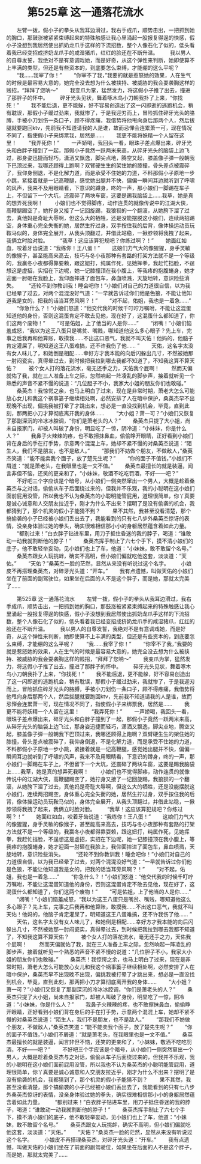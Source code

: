 # 　　第525章 这一通落花流水
　　左臂一拨，假小子的拳头从我耳边滑过，我右手成爪，顺势击出，一把抓到她的胸口，那鼓涨被紧紧束缚起来的特殊触感让我心里涌起一股报复得逞的快感，假小子没想到我居然使出抓奶龙爪手这样的下流招数，整个人像石化了似的，低头看着我已经变招成挤奶龙爪手的咸湿猪爪，红红的脸还在不断升温。
　　我以男人的自尊发誓，我绝对不是有意调戏她，而是好奇，从这个弹性来判断，她即使算不上丰满的类型，但还是有些资本的，到底要怎么束缚，才能绷的这么平呢？
　　“我……我宰了你！”
　　“你宰不了我，”我要的就是惹怒她的效果，人在生气的时候是最容易大意的，她完全没去想为什么被挟持、被威胁的我会耍袭胸这样的贱招，“拜拜了您呐～”
　　我变爪为掌，猛然发力，将这假小子推了出去，撞进了那胖子的怀中。
　　碎牙光头见状，舞着啄木鸟小刀朝我扑了上来，“你找死！”
　　我不能后退，更不能躲，好不容易创造出了这一闪即逝的逃跑机会，稍有耽误，那假小子缓过劲来，我就惨了，于是我迎刃而上，冒险抓住碎牙光头的胳膊，手被小刀划伤一条口子，顾不得疼痛，我借势将他甩向身后那两个人，然后拔腿就要跑回ktv，先前我不知道请我的人是谁，故而忌惮会连累萧一可，现在情况不同了，指使假小子来绑票我，居然是……
　　我更不能将妖精一个人留在这里！
　　“我弄死你！”
　　一声娇喝，我回头一看，眼珠子差点爆出来，碎牙光头和白胖子撞到了一起，那假小子竟然一跃两米来高，从碎牙光头的脑袋上边飞过，那身姿迅捷而轻巧，潇洒又飘逸，脚尖点地，腾空又起，膝盖像子弹一般朝我下巴顶过来，我哪还顾得上跑啊？双臂硬生生的架住她的膝撞，骨头差点被震碎了，我仰身倒退，不是化解力道，而是承受不住她的力道，不料那假小子原地一步小跳，紧接着就是一记高鞭腿，感觉她出腿并不快，偏偏一瞬间耳边就听到了呼啸的风声，我来不及用眼睛看，下意识的蹲身，咚的一声，那小娘们一脚踢在车子上，不但留下一个大坑，还震碎了两块车窗，这要是踢我脑袋上……我草，她是真的想弄死我啊！
　　小娘们也不觉得脚疼，动作连贯的就像传说中的江湖大侠，高鞭腿踢空了，她拧身又接了一记回旋踢，我狼狈的一个翻滚，从她胯下溜了过去，真他妈是奇耻大辱啊，但这么大的牺牲，还是没能摆脱这小娘们，连续两招踢空，身体重心完全失衡的她，居然生拧过身，双手按住我的后背，像体操运动员玩鞍马似的，身体完全展开，从我头顶翻过，并借此站稳，一揪脖领将我拽了起来，我俩立时脸对脸。
　　“我草！这应该算犯规吧？你练过啊？！”
　　她面红如血，咬着牙齿说道：“我练你！王八蛋！”
　　这娘们力气大的像猩猩，身手灵敏的像猴子，甚至能高来高去，技巧与冬小夜那种有套路的打架方法就不是一个等级的，我赢冬小夜都得靠耍赖，跟这妞打，纯属作死，见她挥拳，我赶忙挡脸，不逞想这是虚招，实招在下边呢，她一记膝撞顶在我小腹上，等我疼的抱腹蜷身，她才迎面一肘砸在我脸上，我仰面摔进了面包车，鼻血喷溅，天旋地转，意识险些消失。
　　“还轮不到你教训我！睡会吧你！”小娘们对自己的力道很自信，以为我已经晕了过去，对两个混混没好气道：“一早就告诉过你们他是色狼，不能让他知道我是女的，把我的话当耳旁风啊？！”
　　“对不起，佑姐，我也是一着急……”
　　“你急什么？！”小娘们怒道：“他交代我的时候千叮咛万嘱咐，不能让这混蛋知道他的身份，否则这混蛋肯定不敢去见他，现在好了，这混蛋什么都知道了，你们这两个废物！”
　　“可是佑姐，上了他当的人是你……”
　　“闭嘴！”小娘们恼羞成怒，“我以为这王八蛋只是嘴贫、嘴贱，哪知道他这么多心眼子？先上车，完事之后我再和他算账，敢摸我……不出这口恶气，我就不叫天佑！他妈的，他脑子肯定灌屎了，明知道这王八蛋难搞，还不许我伤了他…… ”
　　天佑，这名字太没有女人味儿了，和她倒是相配……幸好方才我本能的向后闪躲出几寸，不然被她那一肘闷瓷实，真得晕过去，到时候把我拉到哪去我都不知道了，不知我这算不算天佑？
　　被个女人打的落花流水，毫无还手之力，天佑我个屁啊！
　　然而天偏就佑了我，就在三人准备上车之际，忽然响起一阵凌乱的脚步声，接着就听见一个熟悉的声音不紧不慢的说道：“几位胆子不小，我家大小姐的朋友你们也敢碰。”
　　桑英杰！我惊愕之余，也马上明白了过来，现在是非常时期，萧老大怎么可能放心女儿和我这个祸事篓子继续相处啊，必然安排了人在暗中保护，桑英杰早不出现晚不出现，偏挑我被打晕了才跳出来，想必是一直没找到机会，毕竟，直到此刻，那两把小刀才算彻底离开我的身体……
　　“大小姐？萧一可？”小娘们又恢复了那副深沉的冷冰冰腔调，“你们是萧老头的人？”
　　桑英杰只提了大小姐，尚未自报家门，却被人叫破了身份，明显吃了一惊，阴冷道：“小妹妹，你是什么人？”
　　我鼻子火辣辣的疼，也不敢擦抹鼻血，偷偷睁开眼睛，正好看到小娘们背在身后的手在打手势，示意两个混混上车，她却不紧不慢的对桑英杰说道：“陌生人，我们不是朋友，也不是敌人。”
　　“那我们不妨做个朋友，不做敌人，”桑英杰笑道：“能不能卖我个面子，放了楚先生呢？”
　　“你的面子不值钱，”小娘们不屑道：“就是萧老头，在我眼里也是一文不值。”
　　桑英杰最擅长的就是装逼，闻言非但不恼，还笑的更亲和了，“小妹妹，敬酒不吃吃罚酒，不好——吧？”
　　不好吧三个字应该是个暗号，从小娘们一侧突然窜出一个男人，大概是趁着桑英杰与之对话，偷偷从车子后面绕过来的，但我并不乐观，我的小聪明在这小娘们面前屁用没管，所以我也不认为桑英杰的小聪明能管屁用，道理很简单，你丫真要是诚心诚意和人交朋友拉近乎，刚才为什么不出来？摆明了是没有偷袭的机会，我都猜到了，那个机灵的假小子能猜不到？
　　果不其然，我甚至没看清楚，那个搞偷袭的小子已经被小娘们丢出去了，我能看到的只有七八步外桑英杰惊讶的表情，没亲身体验过她的拳头，确实很难相信那小小的身躯居然蕴含着如此力量。
　　“都别过来！”白衣胖子钻进车里，用刀子抵住昏迷的我的脖子，喝道：“谁敢动一动我就割断他的脖子！”
　　桑英杰挥手制止了六七个手下，摸不清小娘们的底子，他不敢轻举妄动，见小娘们也上了车，他道：“小妹妹，敢不敢留个名号。”
　　桑英杰跟女人玩挑衅，确实不高明，但小娘们偏就吃他这套，淡淡道：“天佑。”
　　“天佑？”桑英杰一脸的茫然，显然从来没有听说过这个名字。
　　小娘皮不再搭理桑英杰，对碎牙光头道：“开车。”
　　我有点遗憾，叫做天佑的小娘们坐在了前面的副驾驶位，如果坐在后面的人不是这个胖子，而是她，那就太完美了……

　　第525章 这一通落花流水
　　左臂一拨，假小子的拳头从我耳边滑过，我右手成爪，顺势击出，一把抓到她的胸口，那鼓涨被紧紧束缚起来的特殊触感让我心里涌起一股报复得逞的快感，假小子没想到我居然使出抓奶龙爪手这样的下流招数，整个人像石化了似的，低头看着我已经变招成挤奶龙爪手的咸湿猪爪，红红的脸还在不断升温。
　　我以男人的自尊发誓，我绝对不是有意调戏她，而是好奇，从这个弹性来判断，她即使算不上丰满的类型，但还是有些资本的，到底要怎么束缚，才能绷的这么平呢？
　　“我……我宰了你！”
　　“你宰不了我，”我要的就是惹怒她的效果，人在生气的时候是最容易大意的，她完全没去想为什么被挟持、被威胁的我会耍袭胸这样的贱招，“拜拜了您呐～”
　　我变爪为掌，猛然发力，将这假小子推了出去，撞进了那胖子的怀中。
　　碎牙光头见状，舞着啄木鸟小刀朝我扑了上来，“你找死！”
　　我不能后退，更不能躲，好不容易创造出了这一闪即逝的逃跑机会，稍有耽误，那假小子缓过劲来，我就惨了，于是我迎刃而上，冒险抓住碎牙光头的胳膊，手被小刀划伤一条口子，顾不得疼痛，我借势将他甩向身后那两个人，然后拔腿就要跑回ktv，先前我不知道请我的人是谁，故而忌惮会连累萧一可，现在情况不同了，指使假小子来绑票我，居然是……
　　我更不能将妖精一个人留在这里！
　　“我弄死你！”
　　一声娇喝，我回头一看，眼珠子差点爆出来，碎牙光头和白胖子撞到了一起，那假小子竟然一跃两米来高，从碎牙光头的脑袋上边飞过，那身姿迅捷而轻巧，潇洒又飘逸，脚尖点地，腾空又起，膝盖像子弹一般朝我下巴顶过来，我哪还顾得上跑啊？双臂硬生生的架住她的膝撞，骨头差点被震碎了，我仰身倒退，不是化解力道，而是承受不住她的力道，不料那假小子原地一步小跳，紧接着就是一记高鞭腿，感觉她出腿并不快，偏偏一瞬间耳边就听到了呼啸的风声，我来不及用眼睛看，下意识的蹲身，咚的一声，那小娘们一脚踢在车子上，不但留下一个大坑，还震碎了两块车窗，这要是踢我脑袋上……我草，她是真的想弄死我啊！
　　小娘们也不觉得脚疼，动作连贯的就像传说中的江湖大侠，高鞭腿踢空了，她拧身又接了一记回旋踢，我狼狈的一个翻滚，从她胯下溜了过去，真他妈是奇耻大辱啊，但这么大的牺牲，还是没能摆脱这小娘们，连续两招踢空，身体重心完全失衡的她，居然生拧过身，双手按住我的后背，像体操运动员玩鞍马似的，身体完全展开，从我头顶翻过，并借此站稳，一揪脖领将我拽了起来，我俩立时脸对脸。
　　“我草！这应该算犯规吧？你练过啊？！”
　　她面红如血，咬着牙齿说道：“我练你！王八蛋！”
　　这娘们力气大的像猩猩，身手灵敏的像猴子，甚至能高来高去，技巧与冬小夜那种有套路的打架方法就不是一个等级的，我赢冬小夜都得靠耍赖，跟这妞打，纯属作死，见她挥拳，我赶忙挡脸，不逞想这是虚招，实招在下边呢，她一记膝撞顶在我小腹上，等我疼的抱腹蜷身，她才迎面一肘砸在我脸上，我仰面摔进了面包车，鼻血喷溅，天旋地转，意识险些消失。
　　“还轮不到你教训我！睡会吧你！”小娘们对自己的力道很自信，以为我已经晕了过去，对两个混混没好气道：“一早就告诉过你们他是色狼，不能让他知道我是女的，把我的话当耳旁风啊？！”
　　“对不起，佑姐，我也是一着急……”
　　“你急什么？！”小娘们怒道：“他交代我的时候千叮咛万嘱咐，不能让这混蛋知道他的身份，否则这混蛋肯定不敢去见他，现在好了，这混蛋什么都知道了，你们这两个废物！”
　　“可是佑姐，上了他当的人是你……”
　　“闭嘴！”小娘们恼羞成怒，“我以为这王八蛋只是嘴贫、嘴贱，哪知道他这么多心眼子？先上车，完事之后我再和他算账，敢摸我……不出这口恶气，我就不叫天佑！他妈的，他脑子肯定灌屎了，明知道这王八蛋难搞，还不许我伤了他…… ”
　　天佑，这名字太没有女人味儿了，和她倒是相配……幸好方才我本能的向后闪躲出几寸，不然被她那一肘闷瓷实，真得晕过去，到时候把我拉到哪去我都不知道了，不知我这算不算天佑？
　　被个女人打的落花流水，毫无还手之力，天佑我个屁啊！
　　然而天偏就佑了我，就在三人准备上车之际，忽然响起一阵凌乱的脚步声，接着就听见一个熟悉的声音不紧不慢的说道：“几位胆子不小，我家大小姐的朋友你们也敢碰。”
　　桑英杰！我惊愕之余，也马上明白了过来，现在是非常时期，萧老大怎么可能放心女儿和我这个祸事篓子继续相处啊，必然安排了人在暗中保护，桑英杰早不出现晚不出现，偏挑我被打晕了才跳出来，想必是一直没找到机会，毕竟，直到此刻，那两把小刀才算彻底离开我的身体……
　　“大小姐？萧一可？”小娘们又恢复了那副深沉的冷冰冰腔调，“你们是萧老头的人？”
　　桑英杰只提了大小姐，尚未自报家门，却被人叫破了身份，明显吃了一惊，阴冷道：“小妹妹，你是什么人？”
　　我鼻子火辣辣的疼，也不敢擦抹鼻血，偷偷睁开眼睛，正好看到小娘们背在身后的手在打手势，示意两个混混上车，她却不紧不慢的对桑英杰说道：“陌生人，我们不是朋友，也不是敌人。”
　　“那我们不妨做个朋友，不做敌人，”桑英杰笑道：“能不能卖我个面子，放了楚先生呢？”
　　“你的面子不值钱，”小娘们不屑道：“就是萧老头，在我眼里也是一文不值。”
　　桑英杰最擅长的就是装逼，闻言非但不恼，还笑的更亲和了，“小妹妹，敬酒不吃吃罚酒，不好——吧？”
　　不好吧三个字应该是个暗号，从小娘们一侧突然窜出一个男人，大概是趁着桑英杰与之对话，偷偷从车子后面绕过来的，但我并不乐观，我的小聪明在这小娘们面前屁用没管，所以我也不认为桑英杰的小聪明能管屁用，道理很简单，你丫真要是诚心诚意和人交朋友拉近乎，刚才为什么不出来？摆明了是没有偷袭的机会，我都猜到了，那个机灵的假小子能猜不到？
　　果不其然，我甚至没看清楚，那个搞偷袭的小子已经被小娘们丢出去了，我能看到的只有七八步外桑英杰惊讶的表情，没亲身体验过她的拳头，确实很难相信那小小的身躯居然蕴含着如此力量。
　　“都别过来！”白衣胖子钻进车里，用刀子抵住昏迷的我的脖子，喝道：“谁敢动一动我就割断他的脖子！”
　　桑英杰挥手制止了六七个手下，摸不清小娘们的底子，他不敢轻举妄动，见小娘们也上了车，他道：“小妹妹，敢不敢留个名号。”
　　桑英杰跟女人玩挑衅，确实不高明，但小娘们偏就吃他这套，淡淡道：“天佑。”
　　“天佑？”桑英杰一脸的茫然，显然从来没有听说过这个名字。
　　小娘皮不再搭理桑英杰，对碎牙光头道：“开车。”
　　我有点遗憾，叫做天佑的小娘们坐在了前面的副驾驶位，如果坐在后面的人不是这个胖子，而是她，那就太完美了……
